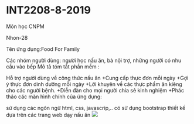# INT2208-8-2019
Môn học CNPM

Nhon-28

Tên ứng dụng:Food For Family 

Các nhóm người dùng: người học nấu ăn, bà nội trợ, những người có nhu cầu vào bếp Mô tả tóm tắt phần mềm :

Hỗ trợ người dùng về công thức nấu ăn
+Cung cấp thực đơn mỗi ngày
+Gợi ý thực đơn dinh dưỡng mỗi ngày
+Lời khuyên về các thực phẩm ăn kiêng cho các người bệnh.
+Diễn đàn cho mọi người chia sẻ kinh nghiệm
+Phác thảo các màn hình chính của ứng dụng:

sử dụng các ngôn ngữ html, css, javascrip,..
có sử dụng bootstrap
thiết kế dựa trên các trang web dạy nấu ăn
<img src="https://www142.lunapic.com/do-not-link-here-use-hosting-instead/1549899625107558?2980068079">
